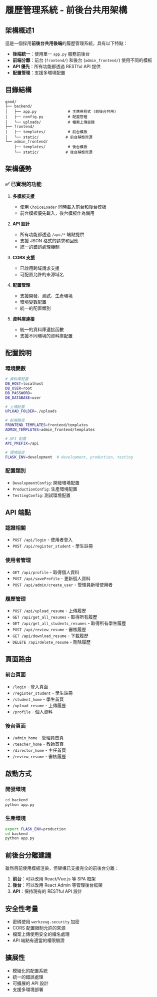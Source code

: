 # 履歷管理系統 - 前後台共用架構

## 架構概述1

這是一個採用**前後台共用後端**的履歷管理系統，具有以下特點：

- **後端統一**：使用單一 `app.py` 服務前後台
- **前端分離**：前台 (`frontend/`) 和後台 (`admin_frontend/`) 使用不同的模板
- **API 優先**：所有功能都透過 RESTful API 提供
- **配置管理**：支援多環境配置 
  
## 目錄結構

```
good/
├── backend/
│   ├── app.py              # 主應用程式 (前後台共用)
│   ├── config.py           # 配置管理
│   └── uploads/            # 檔案上傳目錄
├── frontend/
│   ├── templates/          # 前台模板
│   └── static/            # 前台靜態資源
└── admin_frontend/
    ├── templates/          # 後台模板
    └── static/            # 後台靜態資源
```

## 架構優勢

### ✅ 已實現的功能

1. **多模板支援**
   - 使用 `ChoiceLoader` 同時載入前台和後台模板
   - 前台模板優先載入，後台模板作為備用

2. **API 設計**
   - 所有功能都透過 `/api/*` 端點提供
   - 支援 JSON 格式的請求和回應
   - 統一的錯誤處理機制

3. **CORS 支援**
   - 已啟用跨域請求支援
   - 可配置允許的來源域名

4. **配置管理**
   - 支援開發、測試、生產環境
   - 環境變數配置
   - 統一的配置類別

5. **資料庫連接**
   - 統一的資料庫連接函數
   - 支援不同環境的資料庫配置

## 配置說明

### 環境變數

```bash
# 資料庫配置
DB_HOST=localhost
DB_USER=root
DB_PASSWORD=
DB_DATABASE=user

# 上傳配置
UPLOAD_FOLDER=./uploads

# 前端路徑
FRONTEND_TEMPLATES=frontend/templates
ADMIN_TEMPLATES=admin_frontend/templates

# API 配置
API_PREFIX=/api

# 環境設定
FLASK_ENV=development  # development, production, testing
```

### 配置類別

- `DevelopmentConfig`: 開發環境配置
- `ProductionConfig`: 生產環境配置  
- `TestingConfig`: 測試環境配置

## API 端點

### 認證相關
- `POST /api/login` - 使用者登入
- `POST /api/register_student` - 學生註冊

### 使用者管理
- `GET /api/profile` - 取得個人資料
- `POST /api/saveProfile` - 更新個人資料
- `POST /api/admin/create_user` - 管理員新增使用者

### 履歷管理
- `POST /api/upload_resume` - 上傳履歷
- `GET /api/get_all_resumes` - 取得所有履歷
- `GET /api/get_all_students_resumes` - 取得所有學生履歷
- `POST /api/review_resume` - 審核履歷
- `GET /api/download_resume` - 下載履歷
- `DELETE /api/delete_resume` - 刪除履歷

## 頁面路由

### 前台頁面
- `/login` - 登入頁面
- `/register_student` - 學生註冊
- `/student_home` - 學生首頁
- `/upload_resume` - 上傳履歷
- `/profile` - 個人資料

### 後台頁面
- `/admin_home` - 管理員首頁
- `/teacher_home` - 教師首頁
- `/director_home` - 主任首頁
- `/review_resume` - 審核履歷

## 啟動方式

### 開發環境
```bash
cd backend
python app.py
```

### 生產環境
```bash
export FLASK_ENV=production
cd backend
python app.py
```

## 前後台分離建議

雖然目前使用模板渲染，但架構已支援完全的前後台分離：

1. **前台**：可以改用 React/Vue.js 等 SPA 框架
2. **後台**：可以改用 React Admin 等管理後台框架
3. **API**：保持現有的 RESTful API 設計

## 安全性考量

- 密碼使用 `werkzeug.security` 加密
- CORS 配置限制允許的來源
- 檔案上傳使用安全的檔名處理
- API 端點有適當的權限驗證

## 擴展性

- 模組化的配置系統
- 統一的錯誤處理
- 可擴展的 API 設計
- 支援多環境部署 